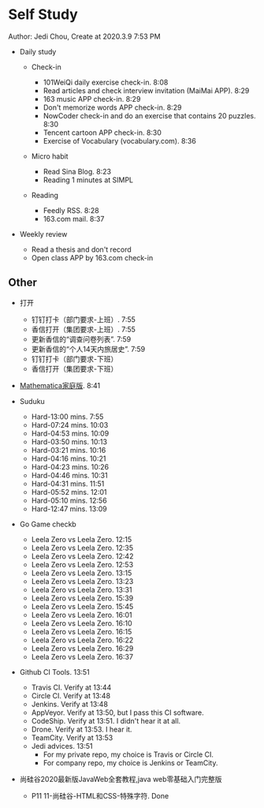 # Self Study

Author: Jedi Chou, Create at 2020.3.9 7:53 PM

* Daily study
  * Check-in
    * 101WeiQi daily exercise check-in. 8:08
    * Read articles and check interview invitation (MaiMai APP). 8:29
    * 163 music APP check-in. 8:29
    * Don't memorize words APP check-in. 8:29
    * NowCoder check-in and do an exercise that contains 20 puzzles. 8:30
    * Tencent cartoon APP check-in. 8:30
    * Exercise of Vocabulary (vocabulary.com). 8:36

  * Micro habit
    * Read Sina Blog. 8:23
    * Reading 1 minutes at SIMPL

  * Reading
    * Feedly RSS. 8:28
    * 163.com mail. 8:37

* Weekly review
  * Read a thesis and don't record
  * Open class APP by 163.com check-in

## Other

* 打开
  * 钉钉打卡（部门要求-上班）. 7:55
  * 香信打开（集团要求-上班）. 7:55
  * 更新香信的“调查问卷列表”. 7:59
  * 更新香信的“个人14天内旅居史”. 7:59
  * 钉钉打卡（部门要求-下班）
  * 香信打开（集团要求-下班）

* [Mathematica家庭版](https://www.wolfram.com/mathematica-home-edition/). 8:41

* Suduku
  * Hard-13:00 mins. 7:55
  * Hard-07:24 mins. 10:03
  * Hard-04:53 mins. 10:09
  * Hard-03:50 mins. 10:13
  * Hard-03:21 mins. 10:16
  * Hard-04:16 mins. 10:21
  * Hard-04:23 mins. 10:26
  * Hard-04:46 mins. 10:31
  * Hard-04:31 mins. 11:51
  * Hard-05:52 mins. 12:01
  * Hard-05:10 mins. 12:56
  * Hard-12:47 mins. 13:09

* Go Game checkb
  * Leela Zero vs Leela Zero. 12:15
  * Leela Zero vs Leela Zero. 12:35
  * Leela Zero vs Leela Zero. 12:42
  * Leela Zero vs Leela Zero. 12:53
  * Leela Zero vs Leela Zero. 13:15
  * Leela Zero vs Leela Zero. 13:23
  * Leela Zero vs Leela Zero. 13:31
  * Leela Zero vs Leela Zero. 15:39
  * Leela Zero vs Leela Zero. 15:45
  * Leela Zero vs Leela Zero. 16:01
  * Leela Zero vs Leela Zero. 16:10
  * Leela Zero vs Leela Zero. 16:15
  * Leela Zero vs Leela Zero. 16:22
  * Leela Zero vs Leela Zero. 16:29
  * Leela Zero vs Leela Zero. 16:37

* Github CI Tools. 13:51
  * Travis CI. Verify at 13:44
  * Circle CI. Verify at 13:48
  * Jenkins. Verify at 13:48
  * AppVeyor. Verify at 13:50, but I pass this CI software.
  * CodeShip. Verify at 13:51. I didn't hear it at all.
  * Drone. Verify at 13:53. I hear it.
  * TeamCity. Verify at 13:53
  * Jedi advices. 13:51
    * For my private repo, my choice is Travis or Circle CI.
    * For company repo, my choice is Jenkins or TeamCity.

* 尚硅谷2020最新版JavaWeb全套教程,java web零基础入门完整版
  * P11 11-尚硅谷-HTML和CSS-特殊字符. Done
